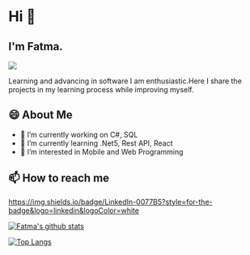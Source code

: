 # Hi 👋

## I'm Fatma. 

![](https://komarev.com/ghpvc/?username=fatmakurtulus&color=green)

 Learning and advancing in software I am enthusiastic.Here I share the projects in my learning process while improving myself.
 
 ## 😄 About Me
 
- 🔭 I’m currently working on C#, SQL 
- 🌱 I’m currently learning .Net5, Rest API, React
- 👀 I’m interested in Mobile and Web Programming

## 📫 How to reach me

https://img.shields.io/badge/LinkedIn-0077B5?style=for-the-badge&logo=linkedin&logoColor=white
<!--
**fatmakurtulus/fatmakurtulus** is a ✨ _special_ ✨ repository because its `README.md` (this file) appears on your GitHub profile.

Here are some ideas to get you started:

- 🔭 I’m currently working on ...
- 🌱 I’m currently learning ...
- 👯 I’m looking to collaborate on ...
- 🤔 I’m looking for help with ...
- 💬 Ask me about ...
- 📫 How to reach me: ...
- 😄 Pronouns: ...
- ⚡ Fun fact: ...
-->


[![Fatma's github stats](https://github-readme-stats.vercel.app/api?username=fatmakurtulus&show_icons=true&theme=radical)](https://github.com/fatmakurtulus/github-readme-stats&show_icons=true&theme=radical) 

[![Top Langs](https://github-readme-stats.vercel.app/api/top-langs/?username=fatmakurtulus&show_icons=true&theme=radical)](https://github.com/fatmakurtulus/github-readme-stats&show_icons=true&theme=radical)
